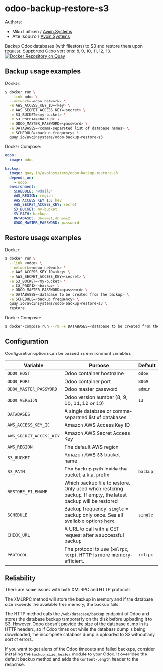 # odoo-backup-restore-s3
Authors: 
 - Miku Laitinen / [Avoin.Systems](https://avoin.systems)
 - Atte Isopuro / [Avoin.Systems](https://avoin.systems)

Backup Odoo databases (with filestore) to S3 and restore them upon request. Supported Odoo versions: 8, 9, 10, 11, 12, 13.
[![Docker Repository on Quay](https://quay.io/repository/avoinsystems/odoo-backup-restore-s3/status "Docker Repository on Quay")](https://quay.io/repository/avoinsystems/odoo-backup-restore-s3)

## Backup usage examples

Docker:
```sh
$ docker run \
  --link odoo \
  --network=<odoo network> \
  -e AWS_ACCESS_KEY_ID=<key> \
  -e AWS_SECRET_ACCESS_KEY=<secret> \
  -e S3_BUCKET=<my-bucket> \
  -e S3_PREFIX=<backup> \
  -e ODOO_MASTER_PASSWORD=<password> \
  -e DATABASES=<comma-separated list of database names> \
  -e SCHEDULE=<backup frequency> \
  quay.io/avoinsystems/odoo-backup-restore-s3
```

Docker Compose:
```yaml
odoo:
  image: odoo

backup:
  image: quay.io/avoinsystems/odoo-backup-restore-s3
  depends_on:
    - odoo
  environment:
    SCHEDULE: '@daily'
    AWS_REGION: region
    AWS_ACCESS_KEY_ID: key
    AWS_SECRET_ACCESS_KEY: secret
    S3_BUCKET: my-bucket
    S3_PATH: backup
    DATABASES: dbname1,dbname2
    ODOO_MASTER_PASSWORD: password

```

## Restore usage examples
Docker:
```sh
$ docker run \
  --link <odoo> \
  --network=<odoo network> \
  -e AWS_ACCESS_KEY_ID=<key> \
  -e AWS_SECRET_ACCESS_KEY=<secret> \
  -e S3_BUCKET=<my-bucket> \
  -e S3_PREFIX=<backup> \
  -e ODOO_MASTER_PASSWORD=<password> \
  -e DATABASES=<database to be created from the backup> \
  -e SCHEDULE=<backup frequency> \
  quay.io/avoinsystems/odoo-backup-restore-s3 \
  restore
```

Docker Compose:
```sh
$ docker-compose run --rm -e DATABASES=<database to be created from the backup> backup restore
```

## Configuration

Configuration options can be passed as environment variables.

| Variable                | Purpose                   |Default   |
| ----------------------- | ------------------------- | -------- |
| `ODOO_HOST`             | Odoo container hostname   | `odoo`   |
| `ODOO_PORT`             | Odoo container port       | `8069`   |
| `ODOO_MASTER_PASSWORD`  | Odoo master password      | `admin`  |
| `ODOO_VERSION`          | Odoo version number (8, 9, 10, 11, 12 or 13) | `13` |
| `DATABASES`             | A single database or comma-separated list of databases   |   |
| `AWS_ACCESS_KEY_ID`     | Amazon AWS Access Key ID  |          |
| `AWS_SECRET_ACCESS_KEY` | Amazon AWS Secret Access Key |       |
| `AWS_REGION`            | The default AWS region       |  |
| `S3_BUCKET`             | Amazon AWS S3 bucket name    |  |
| `S3_PATH`               | The backup path inside the bucket, a.k.a. prefix   |`backup`   |
| `RESTORE_FILENAME`      | Which backup file to restore. Only used when restoring backup.  If empty, the latest backup will be restored |   |
| `SCHEDULE`              | Backup frequency. `single` = backup only once. See all available options [here](http://godoc.org/github.com/robfig/cron#hdr-Predefined_schedules).  |`single`   |
| `CHECK_URL`             | A URL to call with a GET request after a successful backup   |   |
| `PROTOCOL`              | The protocol to use (`xmlrpc`, `http`). HTTP is more memory-efficient. | `xmlrpc` |

## Reliability
There are some issues with both XMLRPC and HTTP protocols.

The XMLRPC method will store the backup in memory and if the database
size exceeds the available free memory, the backup fails.

The HTTP method calls the `/web/database/backup` endpoint of Odoo and
stores the database backup temporarily on the disk before uploading it
to S3. However, Odoo doesn't provide the size of the database dump in
its HTTP headers, so if Odoo times out while the database dump is being
downloaded, the incomplete database dump is uploaded to S3 without any
sort of errors.

If you want to get alerts of the Odoo timeouts and failed backups,
consider installing the [`backup_size_header`](https://github.com/avoinsystems/avoinsystems-addons) module to your Odoo.
It overrides the default backup method and adds the `Content-Length`
header to the response.